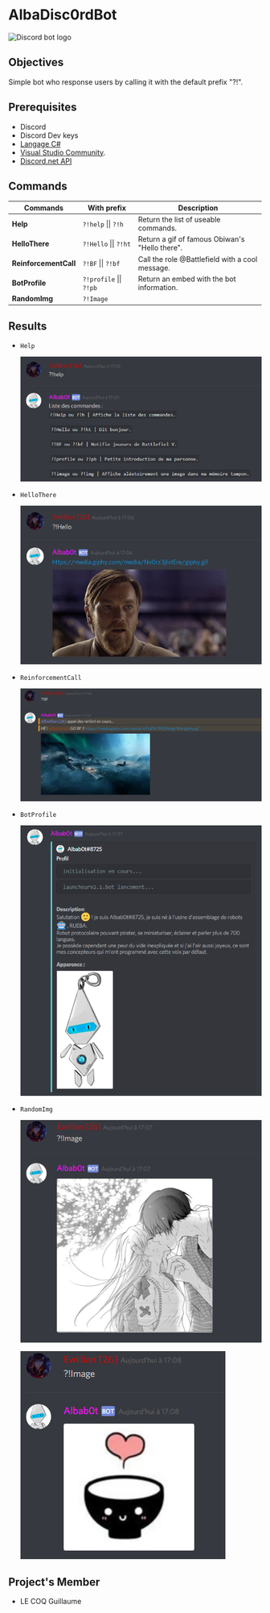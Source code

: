 # AlbaDisc0rdBot
![Discord bot logo](https://fiverr-res.cloudinary.com/images/t_main1,q_auto,f_auto/gigs/107575377/original/34ca93755e2c88b7a11f7399344e5a64d24308cd/make-a-custom-discord-bot-for-you.jpg)

## Objectives

Simple bot who response users by calling it with the default prefix "?!".

## Prerequisites

* Discord
* Discord Dev keys
* [Langage C#](https://docs.microsoft.com/fr-fr/dotnet/csharp/programming-guide/)
* [Visual Studio Community](https://visualstudio.microsoft.com/fr/vs/community/).
* [Discord.net API](https://github.com/discord-net/Discord.Net)

## Commands

| Commands              | With prefix             | Description                                     |
| --------------------- | ----------------------- | ----------------------------------------------- |
| **Help**              | `?!help` \|\| `?!h`     | Return the list of useable commands.            |
| **HelloThere**        | `?!Hello` \|\| `?!ht`   | Return a gif of famous Obiwan's "Hello there".  |
| **ReinforcementCall** | `?!BF` \|\| `?!bf`      | Call the role @Battlefield with a cool message. |
| **BotProfile**        | `?!profile` \|\| `?!pb` | Return an embed with the bot information.       |
| **RandomImg**         | `?!Image` || `?!img`    | Return an randomly an image.                    |

## Results

* `Help`

  ![Help Example](https://github.com/Ewillian/AlbaDisc0rdBot/blob/master/AlbaBotDiscord/Image/Help.png?raw=true)

* `HelloThere`

  ![Hello Example](https://github.com/Ewillian/AlbaDisc0rdBot/blob/master/AlbaBotDiscord/Image/Hello.png?raw=true)

* `ReinforcementCall`

  ![BF Example](https://github.com/Ewillian/AlbaDisc0rdBot/blob/master/AlbaBotDiscord/Image/BF.png?raw=true)

* `BotProfile`

  ![Bot Profile Example](https://github.com/Ewillian/AlbaDisc0rdBot/blob/master/AlbaBotDiscord/Image/profile.png?raw=true)

* `RandomImg`

  ![Image1 Example](https://github.com/Ewillian/AlbaDisc0rdBot/blob/master/AlbaBotDiscord/Image/image1.png?raw=true)
  

  ![Image2 Example](https://github.com/Ewillian/AlbaDisc0rdBot/blob/master/AlbaBotDiscord/Image/image2.png?raw=true)

## Project's Member

* LE COQ Guillaume
